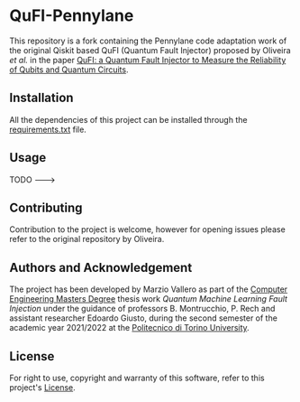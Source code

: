 # QuFI-Pennylane

This repository is a fork containing the Pennylane code adaptation work of the original Qiskit based QuFI (Quantum Fault Injector) proposed by Oliveira _et al._ in the paper [QuFI: a Quantum Fault Injector to Measure the Reliability of Qubits and Quantum Circuits](https://arxiv.org/abs/2203.07183).  

## Installation

All the dependencies of this project can be installed through the [requirements.txt](requirements.txt) file.  

## Usage

TODO --->

## Contributing
Contribution to the project is welcome, however for opening issues please refer to the original repository by Oliveira.  

## Authors and Acknowledgement

The project has been developed by Marzio Vallero as part of the [Computer Engineering Masters Degree](https://didattica.polito.it/pls/portal30/sviluppo.offerta_formativa.corsi?p_sdu_cds=37:18&p_lang=EN) thesis work _Quantum Machine Learning Fault Injection_ under the guidance of professors B. Montrucchio, P. Rech and assistant researcher Edoardo Giusto, during the second semester of the academic year 2021/2022 at the [Politecnico di Torino University](https://www.polito.it/).

## License
For right to use, copyright and warranty of this software, refer to this project's [License](License.md).
